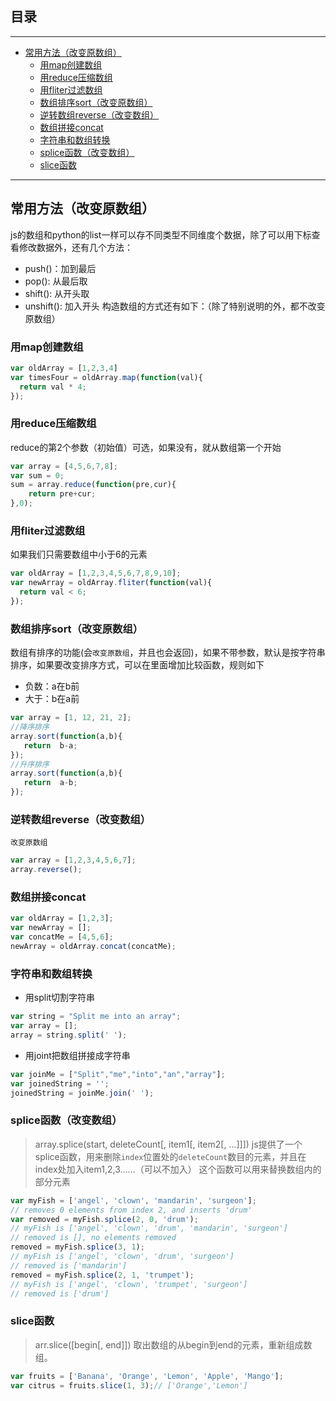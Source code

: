 ## 目录
---
- [常用方法（改变原数组）](#常用方法改变原数组)
  - [用map创建数组](#用map创建数组)
  - [用reduce压缩数组](#用reduce压缩数组)
  - [用fliter过滤数组](#用fliter过滤数组)
  - [数组排序sort（改变原数组）](#数组排序sort改变原数组)
  - [逆转数组reverse（改变数组）](#逆转数组reverse改变数组)
  - [数组拼接concat](#数组拼接concat)
  - [字符串和数组转换](#字符串和数组转换)
  - [splice函数（改变数组）](#splice函数改变数组)
  - [slice函数](#slice函数)
---

## 常用方法（改变原数组）
js的数组和python的list一样可以存不同类型不同维度个数据，除了可以用下标查看修改数据外，还有几个方法：
- push()：加到最后
- pop():  从最后取
- shift(): 从开头取
- unshift(): 加入开头
构造数组的方式还有如下：（除了特别说明的外，都不改变原数组）
### 用map创建数组
```js
var oldArray = [1,2,3,4]
var timesFour = oldArray.map(function(val){
  return val * 4;
});
```
### 用reduce压缩数组
reduce的第2个参数（初始值）可选，如果没有，就从数组第一个开始
```js
var array = [4,5,6,7,8];
var sum = 0;
sum = array.reduce(function(pre,cur){
    return pre+cur;
},0);
```
### 用fliter过滤数组
如果我们只需要数组中小于6的元素
```js
var oldArray = [1,2,3,4,5,6,7,8,9,10];
var newArray = oldArray.fliter(function(val){
  return val < 6;
});
```
### 数组排序sort（改变原数组）
数组有排序的功能(会`改变原数组`，并且也会返回)，如果不带参数，默认是按字符串排序，如果要改变排序方式，可以在里面增加比较函数，规则如下
-  负数：a在b前
- 大于：b在a前
```js
var array = [1, 12, 21, 2];
//降序排序
array.sort(function(a,b){
   return  b-a;
});
//升序排序
array.sort(function(a,b){
   return  a-b;
});
```
### 逆转数组reverse（改变数组）
`改变原数组`
```js
var array = [1,2,3,4,5,6,7];
array.reverse();
```
### 数组拼接concat
```js
var oldArray = [1,2,3];
var newArray = [];
var concatMe = [4,5,6];
newArray = oldArray.concat(concatMe);
```
### 字符串和数组转换
- 用split切割字符串
```js
var string = "Split me into an array";
var array = [];
array = string.split(' ');
```
- 用joint把数组拼接成字符串
```js
var joinMe = ["Split","me","into","an","array"];
var joinedString = '';
joinedString = joinMe.join(' ');
```
### splice函数（改变数组）
>array.splice(start, deleteCount[, item1[, item2[, ...]]])
js提供了一个splice函数，用来删除`index`位置处的`deleteCount`数目的元素，并且在index处加入item1,2,3……（可以不加入）
这个函数可以用来替换数组内的部分元素
```js
var myFish = ['angel', 'clown', 'mandarin', 'surgeon'];
// removes 0 elements from index 2, and inserts 'drum'
var removed = myFish.splice(2, 0, 'drum');
// myFish is ['angel', 'clown', 'drum', 'mandarin', 'surgeon']
// removed is [], no elements removed
removed = myFish.splice(3, 1);
// myFish is ['angel', 'clown', 'drum', 'surgeon']
// removed is ['mandarin']
removed = myFish.splice(2, 1, 'trumpet');
// myFish is ['angel', 'clown', 'trumpet', 'surgeon']
// removed is ['drum']
```
### slice函数
>arr.slice([begin[, end]])
取出数组的从begin到end的元素，重新组成数组。
```js
var fruits = ['Banana', 'Orange', 'Lemon', 'Apple', 'Mango'];
var citrus = fruits.slice(1, 3);// ['Orange','Lemon']
```
